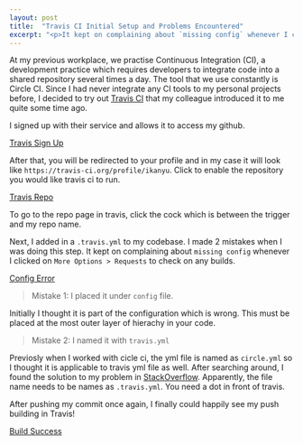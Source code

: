 ```yaml
---
layout: post
title:  "Travis CI Initial Setup and Problems Encountered"
excerpt: "<p>It kept on complaining about `missing config` whenever I clicked on `More Options > Requests` to check on any builds.</p>"
---
```


At my previous workplace, we practise Continuous Integration (CI), a development practice which requires developers to integrate code into a shared repository several times a day. The tool that we use constantly is Circle CI. Since I had never integrate any CI tools to my personal projects before, I decided to try out [Travis CI](https://travis-ci.org) that my colleague introduced it to me quite some time ago.

I signed up with their service and allows it to access my github.

[Travis Sign Up](/assets/images/travis/signup.png)

After that, you will be redirected to your profile and in my case it will look like `https://travis-ci.org/profile/ikanyu`. Click to enable the repository you would like travis ci to run.

[Travis Repo](/assets/images/travis/enable_repo.png)

To go to the repo page in travis, click the cock which is between the trigger and my repo name.

Next, I added in a `.travis.yml` to my codebase. I made 2 mistakes when I was doing this step. It kept on complaining about `missing config` whenever I clicked on `More Options > Requests` to check on any builds.

[Config Error](/assets/images/travis/config_error.png)

> Mistake 1: I placed it under `config` file.

Initially I thought it is part of the configuration which is wrong. This must be placed at the most outer layer of hierachy in your code.  

> Mistake 2: I named it with `travis.yml`

Previosly when I worked with cicle ci, the yml file is named as  `circle.yml` so I thought it is applicable to travis yml file as well. After searching around, I found the solution to my problem in [StackOverflow](http://stackoverflow.com/questions/24434434/cant-make-travis-ci-work). Apparently, the file name needs to be names as `.travis.yml`. You need a dot in front of travis.

After pushing my commit once again, I finally could happily see my push building in Travis! 

[Build Success](/assets/images/travis/build_success.png)
